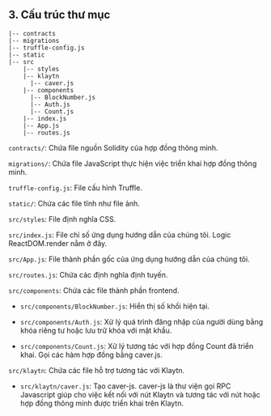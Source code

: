 ## 3. Cấu trúc thư mục <a id="3-directory-structure"></a>
```
|-- contracts
|-- migrations
|-- truffle-config.js
|-- static  
|-- src  
    |-- styles
    |-- klaytn
      |-- caver.js
    |-- components
      |-- BlockNumber.js
      |-- Auth.js
      |-- Count.js
    |-- index.js
    |-- App.js
    |-- routes.js
```

`contracts/`: Chứa file nguồn Solidity của hợp đồng thông minh.

`migrations/`: Chứa file JavaScript thực hiện việc triển khai hợp đồng thông minh.

`truffle-config.js`: File cấu hình Truffle.

`static/`: Chứa các file tĩnh như file ảnh.

`src/styles`: File định nghĩa CSS.

`src/index.js`: File chỉ số ứng dụng hướng dẫn của chúng tôi. Logic ReactDOM.render nằm ở đây.

`src/App.js`: File thành phần gốc của ứng dụng hướng dẫn của chúng tôi.

`src/routes.js`: Chứa các định nghĩa định tuyến.

`src/components`: Chứa các file thành phần frontend.

* `src/components/BlockNumber.js`: Hiển thị số khối hiện tại.

* `src/components/Auth.js`: Xử lý quá trình đăng nhập của người dùng bằng khóa riêng tư hoặc lưu trữ khóa với mật khẩu.

* `src/components/Count.js`: Xử lý tương tác với hợp đồng Count đã triển khai. Gọi các hàm hợp đồng bằng caver.js.

`src/klaytn`: Chứa các file hỗ trợ tương tác với Klaytn.

* `src/klaytn/caver.js`: Tạo caver-js. caver-js là thư viện gọi RPC Javascript giúp cho việc kết nối với nút Klaytn và tương tác với nút hoặc hợp đồng thông minh được triển khai trên Klaytn.


